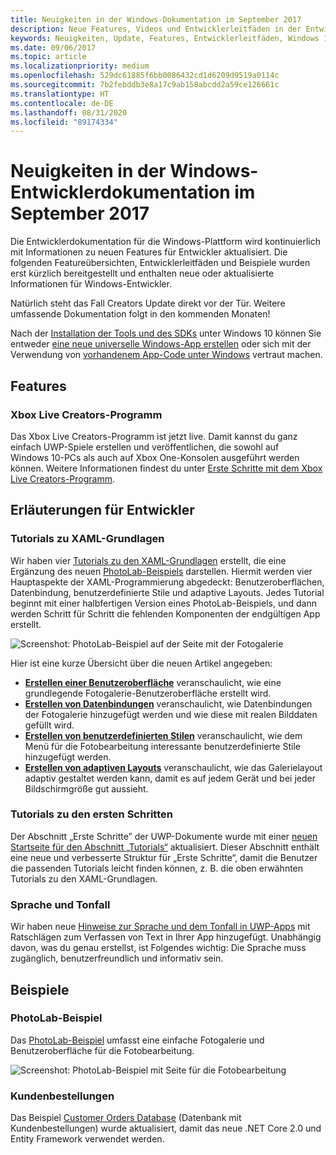```yaml
---
title: Neuigkeiten in der Windows-Dokumentation im September 2017
description: Neue Features, Videos und Entwicklerleitfäden in der Entwicklerdokumentation für Windows 10 im September 2017
keywords: Neuigkeiten, Update, Features, Entwicklerleitfäden, Windows 10, 1709
ms.date: 09/06/2017
ms.topic: article
ms.localizationpriority: medium
ms.openlocfilehash: 529dc61885f6bb0086432cd1d6209d9519a0114c
ms.sourcegitcommit: 7b2febddb3e8a17c9ab158abcdd2a59ce126661c
ms.translationtype: HT
ms.contentlocale: de-DE
ms.lasthandoff: 08/31/2020
ms.locfileid: "89174334"
---
```

# <a name="whats-new-in-the-windows-developer-docs-in-september-2017"></a>Neuigkeiten in der Windows-Entwicklerdokumentation im September 2017

Die Entwicklerdokumentation für die Windows-Plattform wird kontinuierlich mit Informationen zu neuen Features für Entwickler aktualisiert. Die folgenden Featureübersichten, Entwicklerleitfäden und Beispiele wurden erst kürzlich bereitgestellt und enthalten neue oder aktualisierte Informationen für Windows-Entwickler.

Natürlich steht das Fall Creators Update direkt vor der Tür. Weitere umfassende Dokumentation folgt in den kommenden Monaten!

Nach der [Installation der Tools und des SDKs](https://developer.microsoft.com/windows/downloads#_blank) unter Windows 10 können Sie entweder [eine neue universelle Windows-App erstellen](../get-started/your-first-app.md) oder sich mit der Verwendung von [vorhandenem App-Code unter Windows](../porting/index.md) vertraut machen.

## <a name="features"></a>Features

### <a name="xbox-live-creators-program"></a>Xbox Live Creators-Programm

Das Xbox Live Creators-Programm ist jetzt live. Damit kannst du ganz einfach UWP-Spiele erstellen und veröffentlichen, die sowohl auf Windows 10-PCs als auch auf Xbox One-Konsolen ausgeführt werden können. Weitere Informationen findest du unter [Erste Schritte mit dem Xbox Live Creators-Programm](/gaming/xbox-live/get-started-with-creators/get-started-with-xbox-live-creators.md).

## <a name="developer-guidance"></a>Erläuterungen für Entwickler

### <a name="xaml-basics-tutorials"></a>Tutorials zu XAML-Grundlagen

Wir haben vier [Tutorials zu den XAML-Grundlagen](../design/basics/xaml-basics-ui.md) erstellt, die eine Ergänzung des neuen [PhotoLab-Beispiels](https://github.com/Microsoft/Windows-appsample-photo-lab) darstellen. Hiermit werden vier Hauptaspekte der XAML-Programmierung abgedeckt: Benutzeroberflächen, Datenbindung, benutzerdefinierte Stile und adaptive Layouts. Jedes Tutorial beginnt mit einer halbfertigen Version eines PhotoLab-Beispiels, und dann werden Schritt für Schritt die fehlenden Komponenten der endgültigen App erstellt. 

![Screenshot: PhotoLab-Beispiel auf der Seite mit der Fotogalerie](images/PhotoLab-gallery-page.png)  

Hier ist eine kurze Übersicht über die neuen Artikel angegeben:

+ [**Erstellen einer Benutzeroberfläche**](../design/basics/xaml-basics-ui.md) veranschaulicht, wie eine grundlegende Fotogalerie-Benutzeroberfläche erstellt wird.
+ [**Erstellen von Datenbindungen**](../data-binding/xaml-basics-data-binding.md) veranschaulicht, wie Datenbindungen der Fotogalerie hinzugefügt werden und wie diese mit realen Bilddaten gefüllt wird.
+ [**Erstellen von benutzerdefinierten Stilen**](https://docs.microsoft.com/windows/uwp/design/controls-and-patterns/xaml-basics-style) veranschaulicht, wie dem Menü für die Fotobearbeitung interessante benutzerdefinierte Stile hinzugefügt werden.
+ [**Erstellen von adaptiven Layouts**](../design/basics/xaml-basics-adaptive-layout.md) veranschaulicht, wie das Galerielayout adaptiv gestaltet werden kann, damit es auf jedem Gerät und bei jeder Bildschirmgröße gut aussieht.

### <a name="get-started-tutorials"></a>Tutorials zu den ersten Schritten

Der Abschnitt „Erste Schritte” der UWP-Dokumente wurde mit einer [neuen Startseite für den Abschnitt „Tutorials“](../get-started/create-uwp-apps.md) aktualisiert. Dieser Abschnitt enthält eine neue und verbesserte Struktur für „Erste Schritte“, damit die Benutzer die passenden Tutorials leicht finden können, z. B. die oben erwähnten Tutorials zu den XAML-Grundlagen.

### <a name="voice-and-tone"></a>Sprache und Tonfall

Wir haben neue [Hinweise zur Sprache und dem Tonfall in UWP-Apps](../design/style/writing-style.md) mit Ratschlägen zum Verfassen von Text in Ihrer App hinzugefügt. Unabhängig davon, was du genau erstellst, ist Folgendes wichtig: Die Sprache muss zugänglich, benutzerfreundlich und informativ sein.

## <a name="samples"></a>Beispiele

### <a name="photolab-sample"></a>PhotoLab-Beispiel

Das [PhotoLab-Beispiel](https://github.com/Microsoft/windows-appsample-photo-lab) umfasst eine einfache Fotogalerie und Benutzeroberfläche für die Fotobearbeitung.

![Screenshot: PhotoLab-Beispiel mit Seite für die Fotobearbeitung](images/PhotoLab-editing-page.png)  

### <a name="customer-orders"></a>Kundenbestellungen

Das Beispiel [Customer Orders Database](https://github.com/Microsoft/Windows-appsample-customers-orders-database) (Datenbank mit Kundenbestellungen) wurde aktualisiert, damit das neue .NET Core 2.0 und Entity Framework verwendet werden.